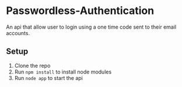 # Passwordless-Authentication

An api that allow user to login using a one time code sent to their email accounts.

## Setup

1. Clone the repo
2. Run `npm install` to install node modules
3. Run `node app` to start the api
